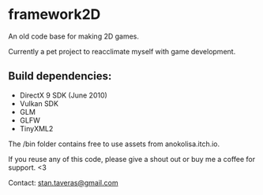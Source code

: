 # framework2D
An old code base for making 2D games.

Currently a pet project to reacclimate myself with game development. 

## Build dependencies:
- DirectX 9 SDK (June 2010)
- Vulkan SDK
- GLM
- GLFW
- TinyXML2

The /bin folder contains free to use assets from anokolisa.itch.io.

If you reuse any of this code, please give a shout out or buy me a coffee for support. <3

Contact: stan.taveras@gmail.com
